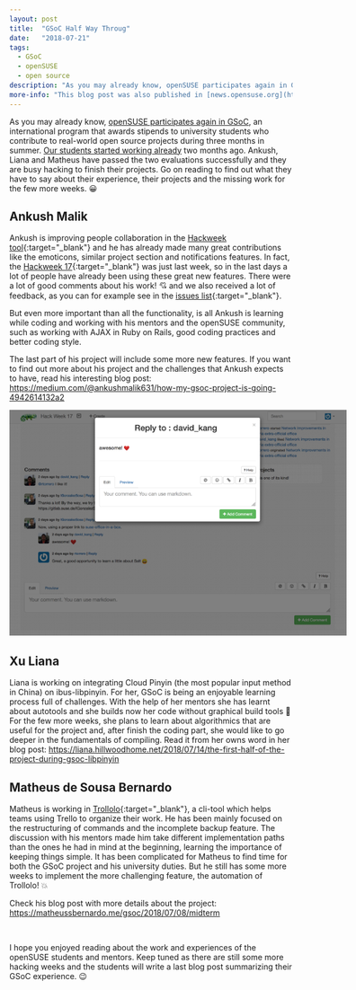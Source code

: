 ```yaml
---
layout: post
title:  "GSoC Half Way Throug"
date:   "2018-07-21"
tags: 
  - GSoC
  - openSUSE
  - open source
description: "As you may already know, openSUSE participates again in GSoC, an international program that awards stipends to university students who contribute to real-world open source projects during three months in summer. Our students started working already two months ago. Ankush, Liana and Matheus have passed the two evaluations successfully and they are busy hacking to finish their projects. Go on reading to find out what they have to say about their experience, their projects and the missing work for the few more weeks. :grinning:"
more-info: "This blog post was also published in [news.opensuse.org](https://news.opensuse.org/2018/07/20/gsoc-half-way-through){:target=\"_blank\"}."
---
```


As you may already know, [openSUSE participates again in GSoC](/2018/02/15/gsoc-in-indonesia.html), an international program that awards stipends to university students who contribute to real-world open source projects during three months in summer. [Our students started working already](/2018/05/23/gsoc-students-are-already-hacking.html) two months ago. Ankush, Liana and Matheus have passed the two evaluations successfully and they are busy hacking to finish their projects. Go on reading to find out what they have to say about their experience, their projects and the missing work for the few more weeks. :grinning:


## Ankush Malik

Ankush is improving people collaboration in the [Hackweek tool](https://github.com/SUSE/Hackweek){:target="_blank"} and he has already made many great contributions like the emoticons, similar project section and notifications features. In fact, the [Hackweek 17](https://hackweek.suse.com/17/projects){:target="_blank"} was just last week, so in the last days a lot of people have already been using these great new features. There were a lot of good comments about his work! :cupid: and we also received a lot of feedback, as you can for example see in the [issues list](https://github.com/SUSE/hackweek/issues?utf8=%E2%9C%93&q=is%3Aissue){:target="_blank"}.

But even more important than all the functionality, is all Ankush is learning while coding and working with his mentors and the openSUSE community, such as working with AJAX in Ruby on Rails, good coding practices and better coding style. 

The last part of his project will include some more new features. If you want to find out more about his project and the challenges that Ankush expects to have, read his interesting blog post: <https://medium.com/@ankushmalik631/how-my-gsoc-project-is-going-4942614132a2>

<span class="image-center">
<img src="/img/posts/gsoc-hackweek.png" style="max-width: 600px" />
</span>


## Xu Liana

Liana is working on integrating Cloud Pinyin (the most popular input method in China) on ibus-libpinyin. For her, GSoC is being an enjoyable learning process full of challenges. With the help of her mentors she has learnt about autotools and she builds now her code without graphical build tools :muscle: For the few more weeks, she plans to learn about algorithmics that are useful for the project and, after finish the coding part, she would like to go deeper in the fundamentals of compiling. Read it from her owns word in her blog post: <https://liana.hillwoodhome.net/2018/07/14/the-first-half-of-the-project-during-gsoc-libpinyin>


## Matheus de Sousa Bernardo

Matheus is working in [Trollolo](https://github.com/openSUSE/trollolo){:target="_blank"}, a cli-tool which helps teams using Trello to organize their work. He has been mainly focused on the restructuring of commands and the incomplete backup feature. The discussion with his mentors made him take different implementation paths than the ones he had in mind at the beginning, learning the importance of keeping things simple. It has been complicated for Matheus to find time for both the GSoC project and his university duties. But he still has some more weeks to implement the more challenging feature, the automation of Trollolo! :boom:

Check his blog post with more details about the project: <https://matheussbernardo.me/gsoc/2018/07/08/midterm>

<br>

I hope you enjoyed reading about the work and experiences of the openSUSE students and mentors. Keep tuned as there are still some more hacking weeks and the students will write a last blog post summarizing their GSoC experience. :wink:

